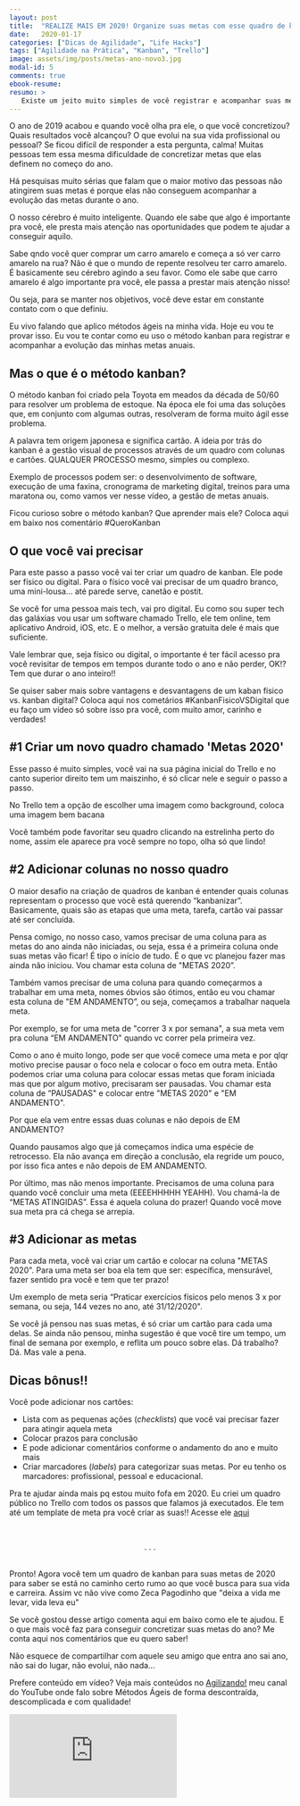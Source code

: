 ```yaml
---
layout: post
title:  "REALIZE MAIS EM 2020! Organize suas metas com esse quadro de kanban em 3 passos super simples!"
date:   2020-01-17
categories: ["Dicas de Agilidade", "Life Hacks"]
tags: ["Agilidade na Prática", "Kanban", "Trello"]
image: assets/img/posts/metas-ano-novo3.jpg
modal-id: 5
comments: true
ebook-resume:
resumo: >
   Existe um jeito muito simples de você registrar e acompanhar suas metas do ano, tudo que você precisa é criar um quadro de kanban para isso. Esse ano você vai concretizar mais metas aplicando o método kaban nas suas metas de 2020!
---
```


O ano de 2019 acabou e quando você olha pra ele, o que você concretizou? Quais resultados você alcançou? O que evolui na sua vida profissional ou pessoal? Se ficou difícil de responder a esta pergunta, calma! Muitas pessoas tem essa mesma dificuldade de concretizar metas que elas definem no começo do ano.


Há pesquisas muito sérias que falam que o maior motivo das pessoas não atingirem suas metas é porque elas não conseguem acompanhar a evolução das metas durante o ano.

O nosso cérebro é muito inteligente. Quando ele sabe que algo é importante pra você, ele presta mais atenção nas oportunidades que podem te ajudar a conseguir aquilo.

Sabe qndo você quer comprar um carro amarelo e começa a só ver carro amarelo na rua? Não é que o mundo de repente resolveu ter carro amarelo. É basicamente seu cérebro agindo a seu favor. Como ele sabe que carro amarelo é algo importante pra você, ele passa a prestar mais atenção nisso!

Ou seja, para se manter nos objetivos, você deve estar em constante contato com o que definiu.

Eu vivo falando que aplico métodos ágeis na minha vida. Hoje eu vou te provar isso. Eu vou te contar como eu uso o método kanban para registrar e acompanhar a evolução das minhas metas anuais.



## Mas o que é o método kanban?

O método kanban foi criado pela Toyota em meados da década de 50/60 para resolver um problema de estoque. Na época ele foi uma das soluções que, em conjunto com algumas outras, resolveram de forma muito ágil esse problema.

A palavra tem origem japonesa e significa cartão. A ideia por trás do kanban é a gestão visual de processos através de um quadro com colunas e cartões. QUALQUER PROCESSO mesmo, simples ou complexo.

Exemplo de processos podem ser: o desenvolvimento de software, execução de uma faxina, cronograma de marketing digital, treinos para uma maratona ou, como vamos ver nesse vídeo, a gestão de metas anuais.

Ficou curioso sobre o método kanban? Que aprender mais ele? Coloca aqui em baixo nos comentário #QueroKanban


## O que você vai precisar

Para este passo a passo você vai ter criar um quadro de kanban. Ele pode ser físico ou digital. Para o físico você vai precisar de um quadro branco, uma mini-lousa... até parede serve, canetão e postit.

Se você for uma pessoa mais tech, vai pro digital. Eu como sou super tech das galáxias vou usar um software chamado Trello, ele tem online, tem aplicativo Android, iOS, etc. E o melhor, a versão gratuita dele é mais que suficiente.

Vale lembrar que, seja físico ou digital, o importante é ter fácil acesso pra você revisitar de tempos em tempos durante todo o ano e não perder, OK!? Tem que durar o ano inteiro!!

Se quiser saber mais sobre vantagens e desvantagens de um kaban físico vs. kanban digital? Coloca aqui nos cometários #KanbanFisicoVSDigital que eu faço um vídeo só sobre isso pra você, com muito amor, carinho e verdades!

## #1 Criar um novo quadro chamado 'Metas 2020'

Esse passo é muito simples, você vai na sua página inicial do Trello e no canto superior direito tem um maiszinho, é só clicar nele e seguir o passo a passo.

No Trello tem a opção de escolher uma imagem como background, coloca uma imagem bem bacana

Você também pode favoritar seu quadro clicando na estrelinha perto do nome, assim ele aparece pra você sempre no topo, olha só que lindo!

## #2 Adicionar colunas no nosso quadro

O maior desafio na criação de quadros de kanban é entender quais colunas representam o processo que você está querendo “kanbanizar”. Basicamente, quais são as etapas que uma meta, tarefa, cartão vai passar até ser concluída.

Pensa comigo, no nosso caso, vamos precisar de uma coluna para as metas do ano ainda não iniciadas, ou seja, essa é a primeira coluna onde suas metas vão ficar! É tipo o início de tudo. É o que vc planejou fazer mas ainda não iniciou. Vou chamar esta coluna de "METAS 2020”.

Também vamos precisar de uma coluna para quando começarmos a trabalhar em uma meta, nomes óbvios são ótimos, então eu vou chamar esta coluna de "EM ANDAMENTO”, ou seja, começamos a trabalhar naquela meta.

Por exemplo, se for uma meta de "correr 3 x por semana", a sua meta vem pra coluna “EM ANDAMENTO" quando vc correr pela primeira vez.


Como o ano é muito longo, pode ser que você comece uma meta e por qlqr motivo precise pausar o foco nela e colocar o foco em outra meta. Então podemos criar uma coluna para colocar essas metas que foram iniciada mas que por algum motivo, precisaram ser pausadas. Vou chamar esta coluna de  “PAUSADAS" e colocar entre "METAS 2020" e "EM ANDAMENTO".

Por que ela vem entre essas duas colunas e não depois de EM ANDAMENTO?

Quando pausamos algo que já começamos indica uma espécie de retrocesso. Ela não avança em direção a conclusão, ela regride um pouco, por isso fica antes e não depois de EM ANDAMENTO.

Por último, mas não menos importante. Precisamos de uma coluna para quando você concluir uma meta (EEEEHHHHH YEAHH). Vou chamá-la de “METAS ATINGIDAS”. Essa é aquela coluna do prazer! Quando você move sua meta pra cá chega se arrepia.


## #3 Adicionar as metas

Para cada meta, você vai criar um cartão e colocar na coluna "METAS 2020". Para uma meta ser boa ela tem que ser: específica, mensurável, fazer sentido pra você e tem que ter prazo!

Um exemplo de meta seria “Praticar exercícios físicos pelo menos 3 x por semana, ou seja, 144 vezes no ano, até 31/12/2020".

Se você já pensou nas suas metas, é só criar um cartão para cada uma delas. Se ainda não pensou, minha sugestão é que você tire um tempo, um final de semana por exemplo, e reflita um pouco sobre elas. Dá trabalho? Dá. Mas vale a pena.


## Dicas bônus!!

Você pode adicionar nos cartões:
   * Lista com as pequenas ações (_checklists_) que você vai precisar fazer para atingir aquela meta
   * Colocar prazos para conclusão
   * E pode adicionar comentários conforme o andamento do ano e muito mais
   * Criar marcadores (_labels_) para categorizar suas metas. Por eu tenho os marcadores: profissional, pessoal e educacional.


Pra te ajudar ainda mais pq estou muito fofa em 2020. Eu criei um quadro público no Trello com todos os passos que falamos já executados. Ele tem até um template de meta pra você criar as suas!! Acesse ele [aqui](https://trello.com/b/HeKK3FwB/modelo-metas-2020)

<br><center>. . . </center><br>

Pronto! Agora você tem um quadro de kanban para suas metas de 2020 para saber se está no caminho certo rumo ao que você busca para sua vida e carreira. Assim vc não vive como Zeca Pagodinho que "deixa a vida me levar, vida leva eu"


Se você gostou desse artigo comenta aqui em baixo como ele te ajudou. E o que mais você faz para conseguir concretizar suas metas do ano? Me conta aqui nos comentários que eu quero saber!

Não esquece de compartilhar com aquele seu amigo que entra ano sai ano, não sai do lugar, não evolui, não nada...


Prefere conteúdo em vídeo? Veja mais conteúdos no [Agilizando!](https://youtube.com/agilizando) meu canal do YouTube onde falo sobre Métodos Ágeis de forma descontraída, descomplicada e com qualidade!

<div class="row">
  <div class="col-md-2"></div>
  <div class="col-md-8">
      <div class="portfolio-item">
        <div class="video-container">
          <iframe src="https://www.youtube.com/embed/mLDEl6cpFbg" frameborder="0" allow="accelerometer; autoplay; encrypted-media; gyroscope; picture-in-picture" allowfullscreen></iframe>
        </div>
      </div>
  </div>
  <div class="col-md-2"></div>
</div>
